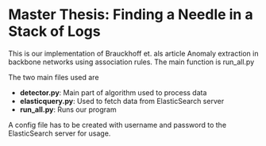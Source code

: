 # Master Thesis: Finding a Needle in a Stack of Logs

This is our implementation of Brauckhoff et. als article Anomaly extraction in backbone networks using association rules. The main function is run_all.py

The two main files used are 
- __detector.py__: Main part of algorithm used to process data
- __elasticquery.py__: Used to fetch data from ElasticSearch server
- __run_all.py__: Runs our program

A config file has to be created with username and password to the ElasticSearch server for usage.
